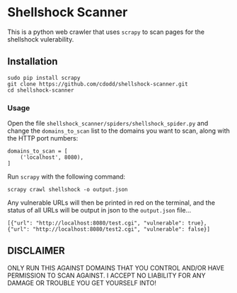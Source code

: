 # Shellshock Scanner
This is a python web crawler that uses `scrapy` to scan pages for the shellshock
vulerability.

## Installation
```
sudo pip install scrapy
git clone https://github.com/cdodd/shellshock-scanner.git
cd shellshock-scanner
```

### Usage
Open the file `shellshock_scanner/spiders/shellshock_spider.py` and change
the `domains_to_scan` list to the domains you want to scan, along with the HTTP
port numbers:
```
domains_to_scan = [
    ('localhost', 8080),
]
```

Run `scrapy` with the following command:
```
scrapy crawl shellshock -o output.json
```

Any vulnerable URLs will then be printed in red on the terminal, and the status
of all URLs will be output in json to the `output.json` file...
```
[{"url": "http://localhost:8080/test.cgi", "vulnerable": true},
{"url": "http://localhost:8080/test2.cgi", "vulnerable": false}]
```

## DISCLAIMER
ONLY RUN THIS AGAINST DOMAINS THAT YOU CONTROL AND/OR HAVE PERMISSION TO SCAN
AGAINST. I ACCEPT NO LIABILITY FOR ANY DAMAGE OR TROUBLE YOU GET YOURSELF INTO!
